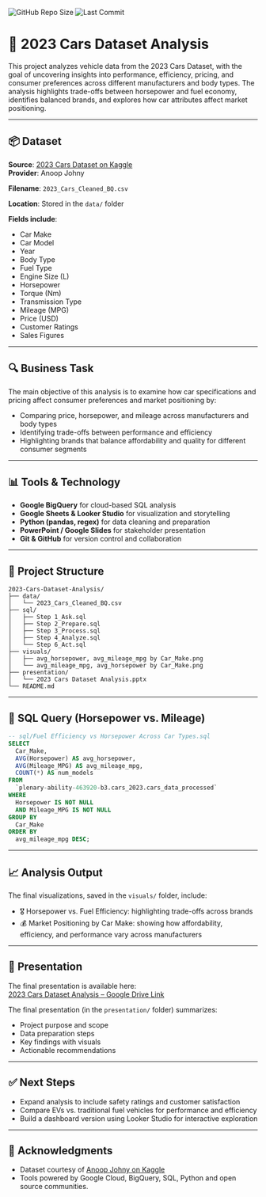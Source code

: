![GitHub Repo Size](https://img.shields.io/github/repo-size/ssagastume11/2023-Cars)
![Last Commit](https://img.shields.io/github/last-commit/ssagastume11/2023-Cars)

# 🚗 2023 Cars Dataset Analysis

This project analyzes vehicle data from the 2023 Cars Dataset, with the goal of uncovering insights into performance, efficiency, pricing, and consumer preferences across different manufacturers and body types. The analysis highlights trade-offs between horsepower and fuel economy, identifies balanced brands, and explores how car attributes affect market positioning.

---

## 📦 Dataset

**Source**: [2023 Cars Dataset on Kaggle](https://www.kaggle.com/datasets/anoopjohny/2023-cars-dataset)  
**Provider**: Anoop Johny 

**Filename**: `2023_Cars_Cleaned_BQ.csv`

**Location**: Stored in the `data/` folder

**Fields include**:
- Car Make
- Car Model
- Year
- Body Type
- Fuel Type
- Engine Size (L)
- Horsepower
- Torque (Nm)
- Transmission Type
- Mileage (MPG)
- Price (USD)
- Customer Ratings
- Sales Figures

---

## 🔍 Business Task

The main objective of this analysis is to examine how car specifications and pricing affect consumer preferences and market positioning by:

- Comparing price, horsepower, and mileage across manufacturers and body types
- Identifying trade-offs between performance and efficiency
- Highlighting brands that balance affordability and quality for different consumer segments

---

## 📊 Tools & Technology

- **Google BigQuery** for cloud-based SQL analysis
- **Google Sheets & Looker Studio** for visualization and storytelling
- **Python (pandas, regex)** for data cleaning and preparation
- **PowerPoint / Google Slides** for stakeholder presentation
- **Git & GitHub** for version control and collaboration
  
---

## 📁 Project Structure

```plaintext
2023-Cars-Dataset-Analysis/
├── data/                   
│   └── 2023_Cars_Cleaned_BQ.csv
├── sql/                
│   ├── Step 1_Ask.sql
│   ├── Step 2_Prepare.sql
│   ├── Step 3_Process.sql
│   ├── Step 4_Analyze.sql
│   └── Step 6_Act.sql
├── visuals/                
│   ├── avg_horsepower, avg_mileage_mpg by Car_Make.png
│   └── avg_mileage_mpg, avg_horsepower by Car_Make.png
├── presentation/           
│   └── 2023 Cars Dataset Analysis.pptx
└── README.md
```

---

## 🧮 SQL Query (Horsepower vs. Mileage)

```sql
-- sql/Fuel Efficiency vs Horsepower Across Car Types.sql
SELECT 
  Car_Make,
  AVG(Horsepower) AS avg_horsepower,
  AVG(Mileage_MPG) AS avg_mileage_mpg,
  COUNT(*) AS num_models
FROM 
  `plenary-ability-463920-b3.cars_2023.cars_data_processed`
WHERE 
  Horsepower IS NOT NULL
  AND Mileage_MPG IS NOT NULL
GROUP BY 
  Car_Make
ORDER BY 
  avg_mileage_mpg DESC;
```

---

## 📈 Analysis Output
The final visualizations, saved in the `visuals/` folder, include:
- 🎖️ Horsepower vs. Fuel Efficiency: highlighting trade-offs across brands
- 💰 Market Positioning by Car Make: showing how affordability, efficiency, and performance vary across manufacturers

---

## 🧾 Presentation
The final presentation is available here:  
[2023 Cars Dataset Analysis – Google Drive Link](https://drive.google.com/yourlink)

The final presentation (in the `presentation/` folder) summarizes:
- Project purpose and scope
- Data preparation steps
- Key findings with visuals
- Actionable recommendations

---

## ✅ Next Steps
- Expand analysis to include safety ratings and customer satisfaction
- Compare EVs vs. traditional fuel vehicles for performance and efficiency
- Build a dashboard version using Looker Studio for interactive exploration

---

## 🙌 Acknowledgments
- Dataset courtesy of [Anoop Johny on Kaggle](https://www.kaggle.com/datasets/anoopjohny/2023-cars-dataset)
- Tools powered by Google Cloud, BigQuery, SQL, Python and open source communities.
